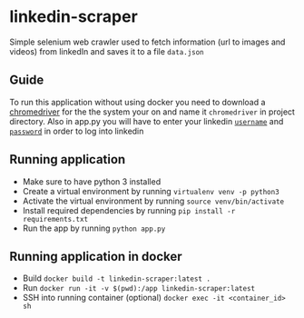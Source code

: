 # linkedin-scraper
Simple selenium web crawler used to fetch information (url to images and videos) from linkedIn and saves it to a file `data.json`

## Guide
To run this application without using docker you need to download a [chromedriver](https://chromedriver.storage.googleapis.com/index.html?path=78.0.3904.105/) for the the system your on and name it `chromedriver` in project directory. Also in app.py you will have to enter your linkedin [`username`](https://github.com/jesseokeya/linkedin-scraper/blob/bc6a187bfc05b5b4b6ea873cec304ce918b8ec80/app.py#L7) and [`password`](https://github.com/jesseokeya/linkedin-scraper/blob/bc6a187bfc05b5b4b6ea873cec304ce918b8ec80/app.py#L8) in order to log into linkedin

## Running application
* Make sure to have python 3 installed
* Create a virtual environment by running `virtualenv venv -p python3`
* Activate the virtual environment by running `source venv/bin/activate`
* Install required dependencies by running `pip install -r requirements.txt`
* Run the app by running `python app.py`

## Running application in docker
* Build `docker build -t linkedin-scraper:latest .`
* Run `docker run -it -v $(pwd):/app linkedin-scraper:latest`
* SSH into running container (optional) `docker exec -it <container_id> sh`
